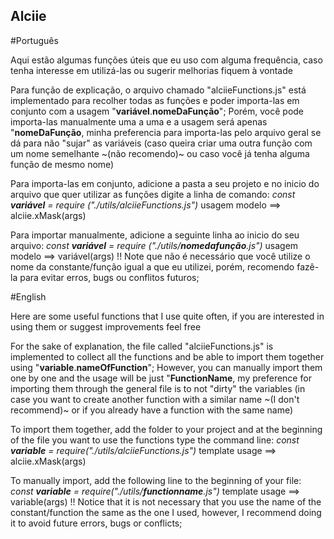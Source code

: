 ## Alciie



#Português

Aqui estão algumas funções úteis que eu uso com alguma frequência, caso tenha interesse em utilizá-las ou sugerir melhorias fiquem à vontade

Para função de explicação, o arquivo chamado "alciieFunctions.js" está implementado para recolher todas as funções e poder importa-las em conjunto com a usagem "**variável**.**nomeDaFunção**";
Porém, você pode importa-las manualmente uma a uma e a usagem será apenas "**nomeDaFunção**, minha preferencia para importa-las pelo arquivo geral se dá para não "sujar" as variáveis (caso queira criar uma outra função com um nome semelhante ~(não recomendo)~ ou caso você já tenha alguma função de mesmo nome)

Para importa-las em conjunto, adicione a pasta a seu projeto e no inicio do arquivo que quer utilizar as funções digite a linha de comando:
          *const **variável** = require ("./utils/alciieFunctions.js")*
usagem modelo ==> alciie.xMask(args)

Para importar manualmente, adicione a seguinte linha ao inicio do seu arquivo:
          *const **variável** = require ("./utils/**nomedafunção**.js")*
usagem modelo ==> variável(args)
     !! Note que não é necessário que você utilize o nome da constante/função igual a que eu utilizei, porém, recomendo fazê-la para evitar erros, bugs ou conflitos futuros;



#English

Here are some useful functions that I use quite often, if you are interested in using them or suggest improvements feel free

For the sake of explanation, the file called "alciieFunctions.js" is implemented to collect all the functions and be able to import them together using "**variable**.**nameOfFunction**";
However, you can manually import them one by one and the usage will be just "**FunctionName**, my preference for importing them through the general file is to not "dirty" the variables (in case you want to create another function with a similar name ~(I don't recommend)~ or if you already have a function with the same name)

To import them together, add the folder to your project and at the beginning of the file you want to use the functions type the command line:
           *const **variable** = require("./utils/alciieFunctions.js")*
template usage ==> alciie.xMask(args)

To manually import, add the following line to the beginning of your file:
           *const **variable** = require("./utils/**functionname**.js")*
template usage ==> variable(args)
      !! Notice that it is not necessary that you use the name of the constant/function the same as the one I used, however, I recommend doing it to avoid future errors, bugs or conflicts;